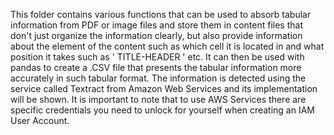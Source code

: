This folder contains various functions that can be used to absorb tabular information from PDF or image files and store them in content files
that don't just organize the information clearly, but also provide information about the element of the content such as which cell it is located
in and what position it takes such as ' TITLE-HEADER ' etc. It can then be used with pandas to create a .CSV file that presents the tabular information
more accurately in such tabular format. The information is detected using the service called Textract from Amazon Web Services and its implementation will
be shown. It is important to note that to use AWS Services there are specific credentials you need to unlock for yourself when creating an IAM User Account. 
